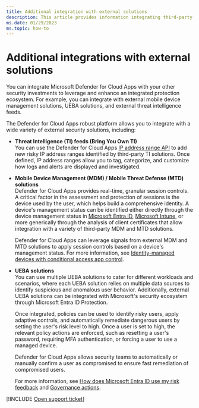 ```yaml
---
title: Additional integration with external solutions
description: This article provides information integrating third-party solutions with Defender for Cloud Apps.
ms.date: 01/29/2023
ms.topic: how-to
---
```

# Additional integrations with external solutions



You can integrate Microsoft Defender for Cloud Apps with your other security investments to leverage and enhance an integrated protection ecosystem. For example, you can integrate with external mobile device management solutions, UEBA solutions, and external threat intelligence feeds.

The Defender for Cloud Apps robust platform allows you to integrate with a wide variety of external security solutions, including:

- **Threat Intelligence (TI) feeds (Bring You Own TI)**  
    You can use the Defender for Cloud Apps [IP address range API](api-data-enrichment.md) to add new risky IP address ranges identified by third-party TI solutions. Once defined, IP address ranges allow you to tag, categorize, and customize how logs and alerts are displayed and investigated.

- **Mobile Device Management (MDM) / Mobile Threat Defense (MTD) solutions**  
    Defender for Cloud Apps provides real-time, granular session controls. A critical factor in the assessment and protection of sessions is the device used by the user, which helps build a comprehensive identity. A device's management status can be identified either directly through the device management status in [Microsoft Entra ID](/azure/active-directory/conditional-access/overview), [Microsoft Intune](/mem/intune/protect/mobile-threat-defense), or more generically through the analysis of client certificates that allow integration with a variety of third-party MDM and MTD solutions.

    Defender for Cloud Apps can leverage signals from external MDM and MTD solutions to apply session controls based on a device's management status. For more information, see [Identity-managed devices with conditional access app control](conditional-access-app-control-identity.md).

- **UEBA solutions**  
    You can use multiple UEBA solutions to cater for different workloads and scenarios, where each UEBA solution relies on multiple data sources to identify suspicious and anomalous user behavior. Additionally, external UEBA solutions can be integrated with Microsoft's security ecosystem through Microsoft Entra ID Protection.

    Once integrated, policies can be used to identify risky users, apply adaptive controls, and automatically remediate dangerous users by setting the user's risk level to high. Once a user is set to high, the relevant policy actions are enforced, such as resetting a user's password, requiring MFA authentication, or forcing a user to use a managed device.

    Defender for Cloud Apps allows security teams to automatically or manually confirm a user as compromised to ensure fast remediation of compromised users.

    For more information, see [How does Microsoft Entra ID use my risk feedback](/azure/active-directory/identity-protection/howto-identity-protection-risk-feedback#how-does-azure-ad-use-my-risk-feedback) and [Governance actions](accounts.md#governance-actions).

[!INCLUDE [Open support ticket](includes/support.md)]
